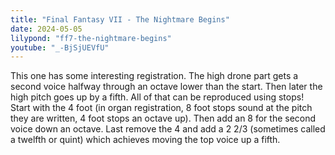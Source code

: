 ```yaml
---
title: "Final Fantasy VII - The Nightmare Begins"
date: 2024-05-05
lilypond: "ff7-the-nightmare-begins"
youtube: "_-BjSjUEVfU"
---
```


This one has some interesting registration. The high drone part gets a second voice halfway through an octave lower than the start. Then later the high pitch goes up by a fifth. All of that can be reproduced using stops! Start with the 4 foot (in organ registration, 8 foot stops sound at the pitch they are written, 4 foot stops an octave up). Then add an 8 for the second voice down an octave. Last remove the 4 and add a 2 2/3 (sometimes called a twelfth or quint) which achieves moving the top voice up a fifth.